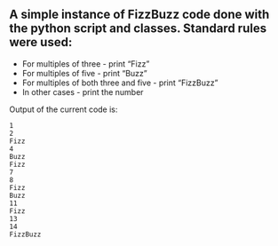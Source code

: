 A simple instance of FizzBuzz code done with the python script and classes. Standard rules were used:
---
* For multiples of three - print “Fizz” 
* For multiples of five - print “Buzz”
* For multiples of both three and five - print “FizzBuzz”
* In other cases - print the number


Output of the current code is:
```
1
2
Fizz
4
Buzz
Fizz
7
8
Fizz
Buzz
11
Fizz
13
14
FizzBuzz
```
